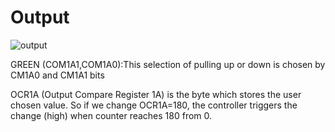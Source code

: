 # Output
![output](https://user-images.githubusercontent.com/94236183/144232829-045c5d5a-e01c-4d4a-8a9a-198f69ff35dc.PNG)

GREEN (COM1A1,COM1A0):This selection of pulling up or down is chosen by  CM1A0 and CM1A1 bits

OCR1A (Output Compare Register 1A) is the byte which stores the user chosen value. So if we change OCR1A=180, the controller triggers the change (high) when counter reaches 180 from 0.
